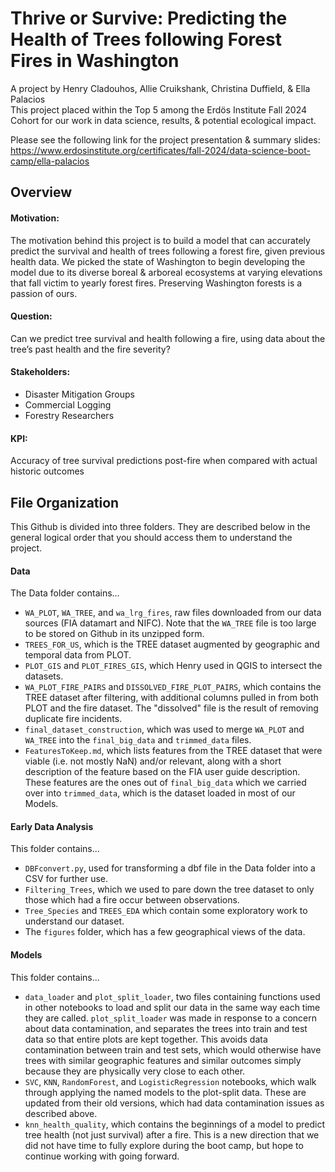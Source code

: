 
# Thrive or Survive: Predicting the Health of Trees following Forest Fires in Washington 
A project by Henry Cladouhos, Allie Cruikshank, Christina Duffield, & Ella Palacios  
This project placed within the Top 5 among the Erdös Institute Fall 2024 Cohort for our work in data science, results, & potential ecological impact. 

Please see the following link for the project presentation & summary slides: https://www.erdosinstitute.org/certificates/fall-2024/data-science-boot-camp/ella-palacios  

## Overview
#### Motivation:
The motivation behind this project is to build a model that can accurately predict the survival and health of trees 
following a forest fire, given previous health data. We picked the state of Washington to begin developing the model 
due to its diverse boreal & arboreal ecosystems at varying elevations that fall victim to yearly forest fires. Preserving 
Washington forests is a passion of ours. 

#### Question:
Can we predict tree survival and health following a fire, using data about the tree’s past health and the fire severity?

#### Stakeholders: 
- Disaster Mitigation Groups
- Commercial Logging
- Forestry Researchers

#### KPI:
Accuracy of tree survival predictions post-fire when compared with actual historic outcomes

## File Organization
This Github is divided into three folders. They are described below in the general logical order that you should access them
to understand the project.

#### Data
The Data folder contains...
- `WA_PLOT`, `WA_TREE`, and `wa_lrg_fires`, raw files downloaded from our data sources (FIA datamart and NIFC). Note that the
`WA_TREE` file is too large to be stored on Github in its unzipped form.
- `TREES_FOR_US`, which is the TREE dataset augmented by geographic and temporal data from PLOT.
- `PLOT_GIS` and `PLOT_FIRES_GIS`, which Henry used in QGIS to intersect the datasets.
- `WA_PLOT_FIRE_PAIRS` and `DISSOLVED_FIRE_PLOT_PAIRS`, which contains the TREE dataset after filtering, with additional 
columns pulled in from both PLOT and the fire dataset. The "dissolved" file is the result of removing duplicate fire incidents.
- `final_dataset_construction`, which was used to merge `WA_PLOT` and `WA_TREE` into the `final_big_data` and 
`trimmed_data` files.
- `FeaturesToKeep.md`, which lists features from the TREE dataset that were viable (i.e. not mostly NaN) and/or relevant, 
along with a short description of the feature based on the FIA user guide description. These features are the ones out of 
`final_big_data` which we carried over into `trimmed_data`, which is the dataset loaded in most of our Models.

#### Early Data Analysis
This folder contains...
- `DBFconvert.py`, used for transforming a dbf file in the Data folder into a CSV for further use.
- `Filtering_Trees`, which we used to pare down the tree dataset to only those which had a fire occur between observations.
- `Tree_Species` and `TREES_EDA` which contain some exploratory work to understand our dataset.
- The `figures` folder, which has a few geographical views of the data.

#### Models
This folder contains...
- `data_loader` and `plot_split_loader`, two files containing functions used in other notebooks to load and split our data 
in the same way each time they are called. `plot_split_loader` was made in response to a concern about data contamination, 
and separates the trees into train and test data so that entire plots are kept together. This avoids data contamination 
between train and test sets, which would otherwise have trees with similar geographic features and similar outcomes simply
because they are physically very close to each other.
- `SVC`, `KNN`, `RandomForest`, and `LogisticRegression` notebooks, which walk through applying the named models to the 
plot-split data. These are updated from their old versions, which had data contamination issues as described above.
- `knn_health_quality`, which contains the beginnings of a model to predict tree health (not just survival) after a fire. This 
is a new direction that we did not have time to fully explore during the boot camp, but hope to continue working with going 
forward.
